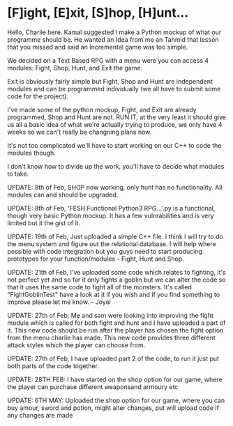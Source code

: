 # [F]ight, [E]xit, [S]hop, [H]unt...

Hello, Charlie here. Kamal suggested I make a Python mockup of what our programme should be. He wanted an Idea from me an Tahmid that lesson that you missed and said an Incremental game was too simple.

We decided on a Text Based RPG with a menu were you can access 4 modules: Fight, Shop, Hunt, and Exit the game.

Exit is obviously fairly simple but Fight, Shop and Hunt are independent modules and can be programmed individually (we all have to submit some code for the project).

I've made some of the python mockup, Fight, and Exit are already programmed, Shop and Hunt are not. RUN IT, at the very least it should give us all a basic idea of what we're actually trying to produce, we only have 4 weeks so we can't really be changning plans now.

It's not too complicated we'll have to start working on our C++ to code the modules though.

I don't know how to divide up the work, you'll have to decide what modules to take.

UPDATE: 8th of Feb, SHOP now working, only hunt has no functionality. All modules can and should be upgraded.

UPDATE: 8th of Feb, 'FESH Functional Python3 RPG...'.py is a functional, though very basic Python mockup. It has a few vulnrabilities and is very limited but it the gist of it.

UPDATE: 19th of Feb, Just uploaded a simple C++ file. I think I will try to do the menu system and figure out the relational database. I will help where possible with code integration but you guys need to start producing prototypes for your function/modules - Fight, Hunt and Shop.

UPDATE: 21th of Feb, I've uploaded some code which relates to fighting, it's not perfect yet and so far it only fights a goblin but we can alter the code so that it uses the same code to fight all of the monsters. It's called "FightGoblinTest" have a look at it if you wish and if you find something to improve please let me know. - Joyel

UPDATE: 27th of Feb, Me and sam were looking into improving the fight module which is called for both fight and hunt and I have uploaded a part of it. This new code should be run after the player has chosen the fight option from the menu charlie has made. This new code provides three different attack styles which the player can choose from.

UPDATE: 27th of Feb, I have uploaded part 2 of the code, to run it just put both parts of the code together. 

UPDATE: 28TH FEB: I have started on the shop option for our game, where the player can purchase different weaponsand armoury etc

UPDATE: 6TH MAY: Uploaded the shop option for our game, where you can buy amour, sword and potion, might alter changes, put will upload code if any changes are made 
